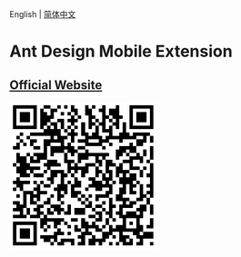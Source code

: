 English | [简体中文](./README.zh-CN.md)

# Ant Design Mobile Extension

## [Official Website](http://antd-mobile-extension.jackyrao.com)

![QRCode](https://raw.githubusercontent.com/jackyr/ant-design-mobile-extension/master/qrcode.png)